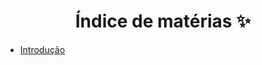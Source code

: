 <h1 align="center"> Índice de matérias ✨</h1>

* [Introdução](https://github.com/fernandadiasm/study/blob/main/big-data/docker/3.%20Sqoop/01-introducao.md)



</div>
